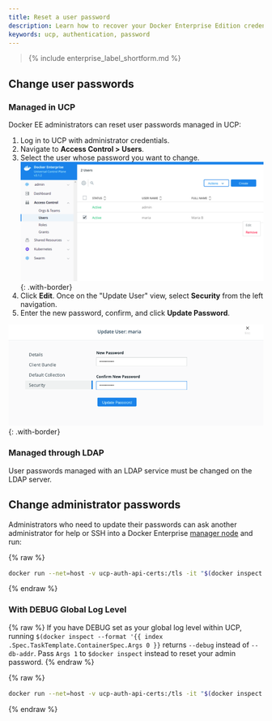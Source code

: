 ```yaml
---
title: Reset a user password
description: Learn how to recover your Docker Enterprise Edition credentials.
keywords: ucp, authentication, password
---
```


>{% include enterprise_label_shortform.md %}

## Change user passwords

### Managed in UCP

Docker EE administrators can reset user passwords managed in UCP:

1. Log in to UCP with administrator credentials.
2. Navigate to **Access Control > Users**.
3. Select the user whose password you want to change.
   ![](../images/recover-a-user-password-1.png){: .with-border}
4. Click **Edit**. Once on the "Update User" view, select **Security** from the left navigation.
5. Enter the new password, confirm, and click **Update Password**.

![](../images/recover-a-user-password-2.png){: .with-border}

### Managed through LDAP

User passwords managed with an LDAP service must be changed on the LDAP server.

## Change administrator passwords

Administrators who need to update their passwords can ask another administrator for help
or SSH into a Docker Enterprise [manager node](/engine/swarm/how-swarm-mode-works/nodes/#manager-nodes) and run:

{% raw %}
```bash
docker run --net=host -v ucp-auth-api-certs:/tls -it "$(docker inspect --format '{{ .Spec.TaskTemplate.ContainerSpec.Image }}' ucp-auth-api)" "$(docker inspect --format '{{ index .Spec.TaskTemplate.ContainerSpec.Args 0 }}' ucp-auth-api)" passwd -i
```
{% endraw %}

### With DEBUG Global Log Level

{% raw %}
If you have DEBUG set as your global log level within UCP, running `$(docker inspect --format '{{ index .Spec.TaskTemplate.ContainerSpec.Args 0 }}` returns `--debug` instead of `--db-addr`. Pass `Args 1` to `$docker inspect` instead to reset your admin password.
{% endraw %}

{% raw %}
```bash
docker run --net=host -v ucp-auth-api-certs:/tls -it "$(docker inspect --format '{{ .Spec.TaskTemplate.ContainerSpec.Image }}' ucp-auth-api)" "$(docker inspect --format '{{ index .Spec.TaskTemplate.ContainerSpec.Args 1 }}' ucp-auth-api)" passwd -i
```
{% endraw %}

